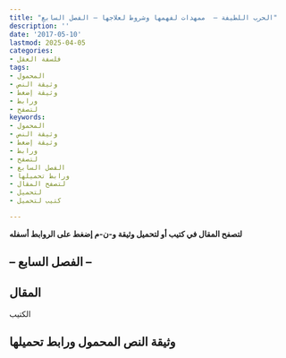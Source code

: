 ```yaml
---
title: "الحرب اللطيفة –  ممهدات لفهمها وشروط لعلاجها – الفصل السابع"
description: ''
date: '2017-05-10'
lastmod: 2025-04-05
categories:
- فلسفة العقل
tags:
- المحمول
- وثيقة النص
- وثيقة إضغط
- ورابط
- لتصفح
keywords:
- المحمول
- وثيقة النص
- وثيقة إضغط
- ورابط
- لتصفح
- الفصل السابع
- ورابط تحميلها
- لتصفح المقال
- لتحميل
- كتيب لتحميل

---
```

**لتصفح المقال في كتيب أو لتحميل وثيقة و-ن-م إضغط على الروابط أسفله**

## **– الفصل السابع –**

## المقال

الكتيب

## وثيقة النص المحمول ورابط تحميلها

###

